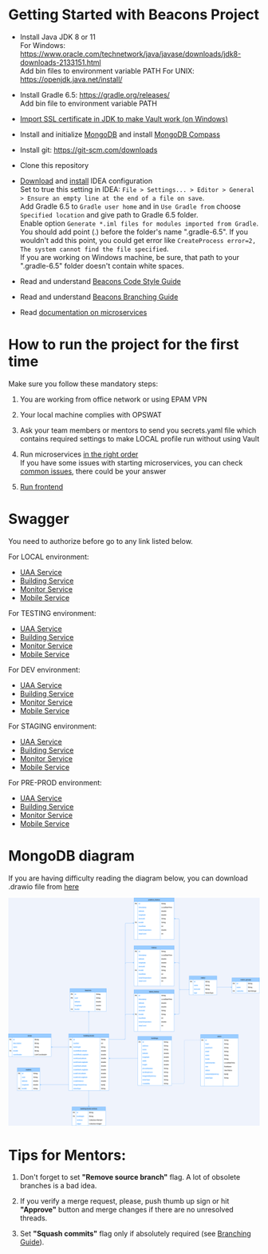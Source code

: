 # Getting Started with Beacons Project

- Install Java JDK 8 or 11 <br>
   For Windows: https://www.oracle.com/technetwork/java/javase/downloads/jdk8-downloads-2133151.html <br>
   Add bin files to environment variable PATH
   For UNIX: https://openjdk.java.net/install/ <br>
   
- Install Gradle 6.5: https://gradle.org/releases/ <br>
   Add bin file to environment variable PATH

- [Import SSL certificate in JDK to make Vault work (on Windows)](docs/vault.md)

- Install and initialize [MongoDB](docs/mongodb.md) and install
   [MongoDB Compass](https://www.mongodb.com/try/download/compass)

- Install git: https://git-scm.com/downloads

- Clone this repository

- [Download](docs/code_style_config_v3.1.xml) and [install](docs/img/importing_config.png) IDEA configuration <br>
  Set to true this setting in IDEA: `File > Settings... > Editor > General > Ensure an empty line at the end of a file
  on save`. <br>
  Add Gradle 6.5 to `Gradle user home` and in `Use Gradle from` choose `Specified location` and give path to Gradle 6.5
  folder. <br>
  Enable option `Generate *.iml files for modules imported from Gradle`. You should add point (.) before the folder's
  name ".gradle-6.5". If you wouldn't add this point, you could get error like `CreateProcess error=2,
  The system cannot find the file specified`. <br>
  If you are working on Windows machine, be sure, that path to your ".gradle-6.5" folder doesn't contain white spaces.

- Read and understand [Beacons Code Style Guide](docs/codestyle.md)

- Read and understand [Beacons Branching Guide](docs/branching.md)

- Read [documentation on microservices](docs/microservices.md)

# How to run the project for the first time
Make sure you follow these mandatory steps:

1. You are working from office network or using EPAM VPN

2. Your local machine complies with OPSWAT

3. Ask your team members or mentors to send you secrets.yaml file which contains required settings to make LOCAL profile
run without using Vault

4. Run microservices [in the right order](docs/microservices.md) <br>
    If you have some issues with starting microservices, you can check [common issues](https://kb.epam.com/display/EPMLSTR/%5BBackend%5D+FAQ),
    there could be your answer
    
5. [Run frontend](https://gitpct.epam.com/epm-lstr-bcn/bcnadm-front/-/tree/dev/beacon-admin-web#how-to-run-the-project)

# Swagger
You need to authorize before go to any link listed below.

For LOCAL environment:
- [UAA Service](http://localhost:10020/api/v1/uaa-service/swagger/swagger-ui.html)
- [Building Service](http://localhost:10020/api/v1/building-service/swagger/swagger-ui.html)
- [Monitor Service](http://localhost:10020/api/v1/monitor-service/swagger/swagger-ui.html)
- [Mobile Service](http://localhost:10020/api/v1/mobile-service/swagger/swagger-ui.html)

For TESTING environment:
- [UAA Service](http://tst.bcn.lab.epam.com/api/v1/uaa-service/swagger/swagger-ui.html)
- [Building Service](http://tst.bcn.lab.epam.com/api/v1/building-service/swagger/swagger-ui.html)
- [Monitor Service](http://tst.bcn.lab.epam.com/api/v1/monitor-service/swagger/swagger-ui.html)
- [Mobile Service](http://tst.bcn.lab.epam.com/api/v1/mobile-service/swagger/swagger-ui.html)

For DEV environment:
- [UAA Service](http://bcn-dev.lab.epam.com/api/v1/uaa-service/swagger/swagger-ui.html)
- [Building Service](http://bcn-dev.lab.epam.com/api/v1/building-service/swagger/swagger-ui.html)
- [Monitor Service](http://bcn-dev.lab.epam.com/api/v1/monitor-service/swagger/swagger-ui.html)
- [Mobile Service](http://bcn-dev.lab.epam.com/api/v1/mobile-service/swagger/swagger-ui.html)

For STAGING environment:
- [UAA Service](http://qa.bcn.lab.epam.com/api/v1/uaa-service/swagger/swagger-ui.html)
- [Building Service](http://qa.bcn.lab.epam.com/api/v1/building-service/swagger/swagger-ui.html)
- [Monitor Service](http://qa.bcn.lab.epam.com/api/v1/monitor-service/swagger/swagger-ui.html)
- [Mobile Service](http://qa.bcn.lab.epam.com/api/v1/mobile-service/swagger/swagger-ui.html)

For PRE-PROD environment:
- [UAA Service](http://bcn.lab.epam.com/api/v1/uaa-service/swagger/swagger-ui.html)
- [Building Service](http://bcn.lab.epam.com/api/v1/building-service/swagger/swagger-ui.html)
- [Monitor Service](http://bcn.lab.epam.com/api/v1/monitor-service/swagger/swagger-ui.html)
- [Mobile Service](http://bcn.lab.epam.com/api/v1/mobile-service/swagger/swagger-ui.html)

# MongoDB diagram

If you are having difficulty reading the diagram below, you can download .drawio file from [here](docs/mongo/mongodb_diagram.drawio)

![MongoDB diagram](docs/mongo/mongodb_diagram.png)


# Tips for Mentors:

1. Don't forget to set **"Remove source branch"** flag. A lot of obsolete branches is a bad idea.

2. If you verify a merge request, please, push thumb up sign or hit **"Approve"** button
   and merge changes if there are no unresolved threads.

3. Set **"Squash commits"** flag only if absolutely required (see [Branching Guide](docs/branching.md)).
